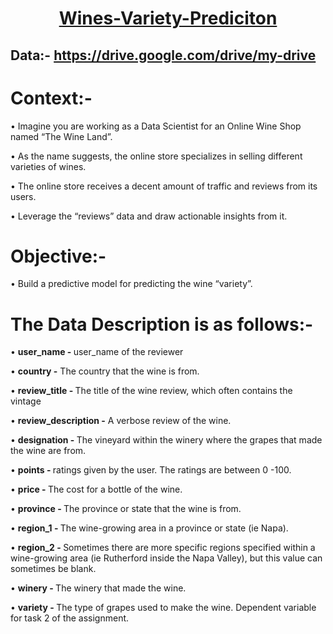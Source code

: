 <h1 align="center"><u>Wines-Variety-Prediciton</u></h1>

## Data:- https://drive.google.com/drive/my-drive

# Context:-

   • Imagine you are working as a Data Scientist for an Online Wine Shop named “The Wine Land”.

   •  As the name suggests, the online store specializes in selling different varieties of wines.
   
   • The online store receives a decent amount of traffic and reviews from its users.

   • Leverage the “reviews” data and draw actionable insights from it.
   
    
# Objective:-

   • Build a predictive model for predicting the wine “variety”.



# The Data Description is as follows:-

   •   <b>user_name - </b> user_name of the reviewer

   •   <b>country -</b> The country that the wine is from.

   •   <b>review_title - </b>The title of the wine review, which often contains the vintage

   •   <b>review_description -</b>  A verbose review of the wine.

   •   <b>designation - </b> The vineyard within the winery where the grapes that made the wine are from.
   
   •   <b>points - </b> ratings given by the user. The ratings are between 0 -100.
    
   •   <b>price - </b> The cost for a bottle of the wine.
   
   •   <b>province - </b> The province or state that the wine is from.

   •   <b>region_1 - </b> The wine-growing area in a province or state (ie Napa).

   •   <b>region_2 - </b> Sometimes there are more specific regions specified within a wine-growing area (ie Rutherford inside the Napa 
    Valley), but this value can sometimes be blank.

   •   <b>winery - </b> The winery that made the wine.
 
   •   <b>variety - </b>The type of grapes used to make the wine. Dependent variable for task 2 of the assignment.

